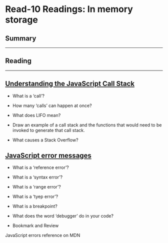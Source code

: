 # Read-10 Readings:  In memory storage

## Summary
<hr>

## Reading

<hr>

## [Understanding the JavaScript Call Stack](https://medium.freecodecamp.org/understanding-the-javascript-call-stack-861e41ae61d4)

- What is a ‘call’?
> 
- How many ‘calls’ can happen at once?
> 
- What does LIFO mean?
> 
- Draw an example of a call stack and the functions that would need to be invoked to generate that call stack.
> 
- What causes a Stack Overflow?
> 

## [JavaScript error messages](https://codeburst.io/javascript-error-messages-debugging-d23f84f0ae7c)
 
- What is a ‘reference error’?
> 
- What is a ‘syntax error’?
> 
- What is a ‘range error’?
> 
- What is a ‘tyep error’?
> 
- What is a breakpoint?
> 
- What does the word ‘debugger’ do in your code?
> 
- Bookmark and Review
> 
JavaScript errors reference on MDN
